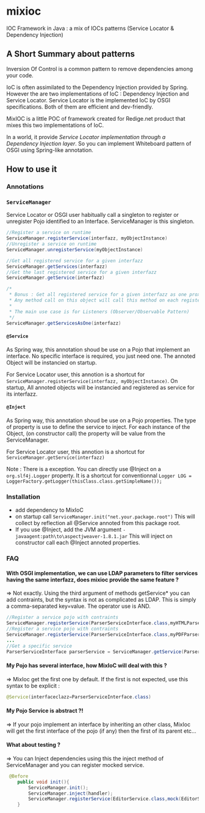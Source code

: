 mixioc
======

IOC Framework in Java : a mix of IOCs patterns (Service Locator &amp; Dependency Injection)

## A Short Summary about patterns

Inversion Of Control is a common pattern to remove dependencies among your code.

IoC is often assimilated to the Dependency Injection provided by Spring. However the are two implementations of IoC : Dependency Injection and Service Locator. Service Locator is the implemented IoC by OSGI specifications. Both of them are efficient and dev-friendly.

MixIOC is a little POC of framework created for Redige.net product that mixes this two implementations of IoC.

In a world, it provide *Service Locator implementation through a Dependency Injection layer*. So you can implement Whiteboard pattern of OSGI using Spring-like annotation.

## How to use it

### Annotations

### `ServiceManager`

Service Locator or OSGI user habitually call a singleton to register or unregister Pojo identified to an Interface.
ServiceManager is this singleton.
~~~java
//Register a service on runtime
ServiceManager.registerService(interfazz, myObjectInstance)
//Unregister a service on runtime
ServiceManager.unregisterService(myObjectInstance)

//Get all registered service for a given interfazz
ServiceManager.getServices(interfazz)
//Get the last registered service for a given interfazz
ServiceManager.getService(interfazz)

/*
 * Bonus : Get all registered service for a given interfazz as one proxy object.
 * Any method call on this object will call this method on each registered service.
 * 
 * The main use case is for Listeners (Observer/Observable Pattern)
 */
ServiceManager.getServicesAsOne(interfazz)
~~~

#### `@Service`
As Spring way, this annotation shoud be use on a Pojo that implement an interface. No specific interface is required, you just need one.
The annoted Object will be instancied on startup.

For Service Locator user, this annotion is a shortcut for `ServiceManager.registerService(interfazz, myObjectInstance)`.
On startup, All annoted objects will be instancied and registered as service for its interfazz.


#### `@Inject`
As Spring way, this annotation shoud be use on a Pojo properties. The type of property is use to define the service to inject. For each instance of the Object, (on constructor call) the property will be value from the ServiceManager.

For Service Locator user, this annotion is a shortcut for `ServiceManager.getService(interfazz)`

Note : There is a exception. You can directly use @Inject on a `org.slf4j.Logger` property. It is a shortcut for conventionnal `Logger LOG = LoggerFactory.getLogger(thisClass.class.getSimpleName());`

### Installation

- add dependency to MixIoC
- on startup call `ServiceManager.init("net.your.package.root")` This will collect by reflection all @Service annoted from this package root.
- If you use @Inject, add the JVM argument `-javaagent:path\to\aspectjweaver-1.8.1.jar` This will inject on constructor call each @Inject annoted properties.

### FAQ

#### With OSGI implementation, we can use LDAP parameters to filter services having the same interfazz, does mixioc provide the same feature ?

=> Not exactly. Using the third argument of methods getService* you can add contraints, but the syntax is not as complicated as LDAP. This is simply a comma-separated key=value. The operator use is AND.

~~~java
//Register a service pojo with contraints
ServiceManager.registerService(ParserServiceInterface.class,myHTMLParser,"format=html");
//Register a service pojo with contraints
ServiceManager.registerService(ParserServiceInterface.class,myPDFParser,"format=pdf");
...
//Get a specific service
ParserServiceInterface parserService = ServiceManager.getService(ParserServiceInterface.class,"format="+currentFormat);
~~~

#### My Pojo has several interface, how MixIoC will deal with this ?

=> MixIoc get the first one by default. If the first is not expected, use this syntax to be explicit :
~~~java
@Service(interfaceclazz=ParserServiceInterface.class)
~~~

#### My Pojo Service is abstract ?!
=> If your pojo implement an interface by inheriting an other class, MixIoc will get the first interface of the pojo (if any) then the first of its parent etc...

#### What about testing ?
=> You can Inject dependencies using this the inject method of ServiceManager and you can register mocked service.
~~~java
 @Before
    public void init(){
        ServiceManager.init();
        ServiceManager.inject(handler);
        ServiceManager.registerService(EditorService.class,mock(EditorService.class));
    }
~~~
